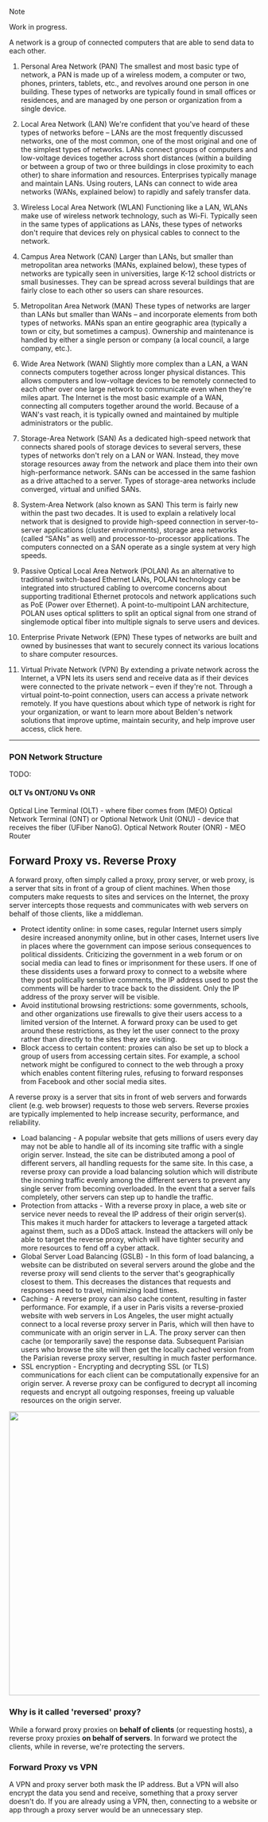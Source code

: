 > [!NOTE]  
> Work in progress.

A network is a group of connected computers that are able to send data to each other.

1. Personal Area Network (PAN)
The smallest and most basic type of network, a PAN is made up of a wireless modem, a computer or two, phones, printers, tablets, etc., and revolves around one person in one building. These types of networks are typically found in small offices or residences, and are managed by one person or organization from a single device.

2. Local Area Network (LAN)
We're confident that you've heard of these types of networks before – LANs are the most frequently discussed networks, one of the most common, one of the most original and one of the simplest types of networks. LANs connect groups of computers and low-voltage devices together across short distances (within a building or between a group of two or three buildings in close proximity to each other) to share information and resources. Enterprises typically manage and maintain LANs.
Using routers, LANs can connect to wide area networks (WANs, explained below) to rapidly and safely transfer data.

3. Wireless Local Area Network (WLAN)
Functioning like a LAN, WLANs make use of wireless network technology, such as Wi-Fi. Typically seen in the same types of applications as LANs, these types of networks don't require that devices rely on physical cables to connect to the network.

4. Campus Area Network (CAN)
Larger than LANs, but smaller than metropolitan area networks (MANs, explained below), these types of networks are typically seen in universities, large K-12 school districts or small businesses. They can be spread across several buildings that are fairly close to each other so users can share resources.

5. Metropolitan Area Network (MAN)
These types of networks are larger than LANs but smaller than WANs – and incorporate elements from both types of networks. MANs span an entire geographic area (typically a town or city, but sometimes a campus). Ownership and maintenance is handled by either a single person or company (a local council, a large company, etc.).

6. Wide Area Network (WAN)
Slightly more complex than a LAN, a WAN connects computers together across longer physical distances. This allows computers and low-voltage devices to be remotely connected to each other over one large network to communicate even when they're miles apart.
The Internet is the most basic example of a WAN, connecting all computers together around the world. Because of a WAN's vast reach, it is typically owned and maintained by multiple administrators or the public.

7. Storage-Area Network (SAN)
As a dedicated high-speed network that connects shared pools of storage devices to several servers, these types of networks don't rely on a LAN or WAN. Instead, they move storage resources away from the network and place them into their own high-performance network. SANs can be accessed in the same fashion as a drive attached to a server. Types of storage-area networks include converged, virtual and unified SANs.

8. System-Area Network (also known as SAN)
This term is fairly new within the past two decades. It is used to explain a relatively local network that is designed to provide high-speed connection in server-to-server applications (cluster environments), storage area networks (called “SANs” as well) and processor-to-processor applications. The computers connected on a SAN operate as a single system at very high speeds.

9. Passive Optical Local Area Network (POLAN)
As an alternative to traditional switch-based Ethernet LANs, POLAN technology can be integrated into structured cabling to overcome concerns about supporting traditional Ethernet protocols and network applications such as PoE (Power over Ethernet). A point-to-multipoint LAN architecture, POLAN uses optical splitters to split an optical signal from one strand of singlemode optical fiber into multiple signals to serve users and devices.

10. Enterprise Private Network (EPN)
These types of networks are built and owned by businesses that want to securely connect its various locations to share computer resources.

11. Virtual Private Network (VPN)
By extending a private network across the Internet, a VPN lets its users send and receive data as if their devices were connected to the private network – even if they're not. Through a virtual point-to-point connection, users can access a private network remotely.
If you have questions about which type of network is right for your organization, or want to learn more about Belden's network solutions that improve uptime, maintain security, and help improve user access, click here.

----

### PON Network Structure
TODO:
#### OLT Vs ONT/ONU Vs ONR
Optical Line Terminal (OLT) - where fiber comes from (MEO)
Optical Network Terminal (ONT) or Optional Network Unit (ONU) - device that receives the fiber (UFiber NanoG).
Optical Network Router (ONR) - MEO Router

## Forward Proxy vs. Reverse Proxy
A forward proxy, often simply called a proxy, proxy server, or web proxy, is a server that sits in front of a group of client machines. When those computers make requests to sites and services on the Internet, the proxy server intercepts those requests and communicates with web servers on behalf of those clients, like a middleman.
- Protect identity online: in some cases, regular Internet users simply desire increased anonymity online, but in other cases, Internet users live in places where the government can impose serious consequences to political dissidents. Criticizing the government in a web forum or on social media can lead to fines or imprisonment for these users. If one of these dissidents uses a forward proxy to connect to a website where they post politically sensitive comments, the IP address used to post the comments will be harder to trace back to the dissident. Only the IP address of the proxy server will be visible.
- Avoid institutional browsing restrictions: some governments, schools, and other organizations use firewalls to give their users access to a limited version of the Internet. A forward proxy can be used to get around these restrictions, as they let the user connect to the proxy rather than directly to the sites they are visiting.
- Block access to certain content:  proxies can also be set up to block a group of users from accessing certain sites. For example, a school network might be configured to connect to the web through a proxy which enables content filtering rules, refusing to forward responses from Facebook and other social media sites.

A reverse proxy is a server that sits in front of web servers and forwards client (e.g. web browser) requests to those web servers. Reverse proxies are typically implemented to help increase security, performance, and reliability.
- Load balancing - A popular website that gets millions of users every day may not be able to handle all of its incoming site traffic with a single origin server. Instead, the site can be distributed among a pool of different servers, all handling requests for the same site. In this case, a reverse proxy can provide a load balancing solution which will distribute the incoming traffic evenly among the different servers to prevent any single server from becoming overloaded. In the event that a server fails completely, other servers can step up to handle the traffic.
- Protection from attacks - With a reverse proxy in place, a web site or service never needs to reveal the IP address of their origin server(s). This makes it much harder for attackers to leverage a targeted attack against them, such as a DDoS attack. Instead the attackers will only be able to target the reverse proxy, which will have tighter security and more resources to fend off a cyber attack.
- Global Server Load Balancing (GSLB) - In this form of load balancing, a website can be distributed on several servers around the globe and the reverse proxy will send clients to the server that's geographically closest to them. This decreases the distances that requests and responses need to travel, minimizing load times.
- Caching - A reverse proxy can also cache content, resulting in faster performance. For example, if a user in Paris visits a reverse-proxied website with web servers in Los Angeles, the user might actually connect to a local reverse proxy server in Paris, which will then have to communicate with an origin server in L.A. The proxy server can then cache (or temporarily save) the response data. Subsequent Parisian users who browse the site will then get the locally cached version from the Parisian reverse proxy server, resulting in much faster performance.
- SSL encryption - Encrypting and decrypting SSL (or TLS) communications for each client can be computationally expensive for an origin server. A reverse proxy can be configured to decrypt all incoming requests and encrypt all outgoing responses, freeing up valuable resources on the origin server.

<p align="center">
  <img src="https://user-images.githubusercontent.com/47757441/226172537-9465e191-ac6a-4ba0-a3cb-b85986527234.jpg" width="570">
</p>

### Why is it called 'reversed' proxy?
While a forward proxy proxies on **behalf of clients** (or requesting hosts), a reverse proxy proxies **on behalf of servers**. In forward we protect the clients, while in reverse, we're protecting the servers.

### Forward Proxy vs VPN
A VPN and proxy server both mask the IP address. But a VPN will also encrypt the data you send and receive, something that a proxy server doesn't do. If you are already using a VPN, then, connecting to a website or app through a proxy server would be an unnecessary step.
